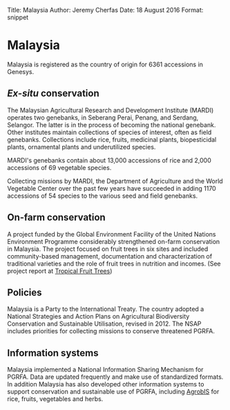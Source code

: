 Title:   Malaysia
Author: Jeremy Cherfas
Date:   18 August 2016
Format: snippet

# Malaysia

Malaysia is registered as the country of origin for 6361 accessions in Genesys.

## *Ex-situ* conservation

The Malaysian Agricultural Research and Development Institute (MARDI) operates two genebanks, in Seberang Perai, Penang, and Serdang, Selangor. The latter is in the process of becoming the national genebank. Other institutes maintain collections of species of interest, often as field genebanks. Collections include rice, fruits, medicinal plants, biopesticidal plants, ornamental plants and underutilized species.

MARDI's genebanks contain about 13,000 accessions of rice and 2,000 accessions of 69 vegetable species.

Collecting missions by MARDI, the Department of Agriculture and the World Vegetable Center over the past few years have succeeded in adding 1170 accessions of 54 species to the various seed and field genebanks.

## On-farm conservation

A project funded by the Global Environment Facility of the United Nations Environment Programme considerably strengthened on-farm conservation in Malaysia. The project focused on fruit trees in six sites and included community-based management, documentation and characterization of traditional varieties and the role of fruit trees in nutrition and incomes. (See project report at [Tropical Fruit Trees](http://www.bioversityinternational.org/research-portfolio/conservation-use-of-bananas-tree-crops/tropical-fruit-trees/))

## Policies

Malaysia is a Party to the International Treaty. The country adopted a National Strategies and Action Plans on Agricultural Biodiversity Conservation and Sustainable Utilisation, revised in 2012. The NSAP includes priorities for collecting missions to conserve threatened PGRFA.

## Information systems

Malaysia implemented a National Information Sharing Mechanism for PGRFA. Data are updated frequently and make use of standardized formats. In addition Malaysia has also developed other information systems to support conservation and sustainable use of PGRFA, including [AgrobIS](http://agrobis.mardi.gov.my/about_us.php) for rice, fruits, vegetables and herbs.
